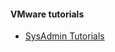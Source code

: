 #### VMware tutorials
- [SysAdmin Tutorials](https://www.youtube.com/user/sysadmintutorials/featured)

